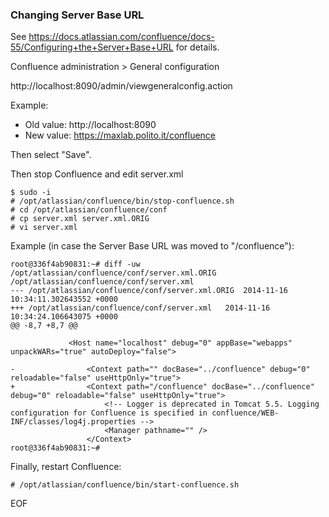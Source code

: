 ### Changing Server Base URL

See https://docs.atlassian.com/confluence/docs-55/Configuring+the+Server+Base+URL for details.

Confluence administration > General configuration

http://localhost:8090/admin/viewgeneralconfig.action

Example:
* Old value: http://localhost:8090
* New value: https://maxlab.polito.it/confluence

Then select "Save".

Then stop Confluence and edit server.xml

```
$ sudo -i
# /opt/atlassian/confluence/bin/stop-confluence.sh
# cd /opt/atlassian/confluence/conf
# cp server.xml server.xml.ORIG
# vi server.xml
```

Example (in case the Server Base URL was moved to "/confluence"):

```
root@336f4ab90831:~# diff -uw /opt/atlassian/confluence/conf/server.xml.ORIG  /opt/atlassian/confluence/conf/server.xml      
--- /opt/atlassian/confluence/conf/server.xml.ORIG	2014-11-16 10:34:11.302643552 +0000
+++ /opt/atlassian/confluence/conf/server.xml	2014-11-16 10:34:24.106643075 +0000
@@ -8,7 +8,7 @@
 
             <Host name="localhost" debug="0" appBase="webapps" unpackWARs="true" autoDeploy="false">
 
-                <Context path="" docBase="../confluence" debug="0" reloadable="false" useHttpOnly="true">
+                <Context path="/confluence" docBase="../confluence" debug="0" reloadable="false" useHttpOnly="true">
                     <!-- Logger is deprecated in Tomcat 5.5. Logging configuration for Confluence is specified in confluence/WEB-INF/classes/log4j.properties -->
                     <Manager pathname="" />
                 </Context>
root@336f4ab90831:~#
```

Finally, restart Confluence:

```
# /opt/atlassian/confluence/bin/start-confluence.sh
```

EOF
